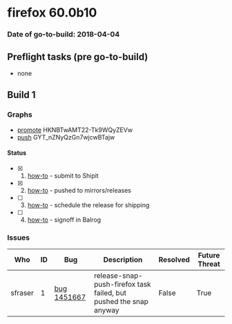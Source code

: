 # firefox 60.0b10

### Date of go-to-build: 2018-04-04

## Preflight tasks (pre go-to-build)
- none

## Build 1  

### Graphs
* [promote](https://tools.taskcluster.net/push-inspector/#/HKNBTwAMT22-Tk9WQyZEVw) HKNBTwAMT22-Tk9WQyZEVw
* [push](https://tools.taskcluster.net/push-inspector/#/GYT_nZNyQzGn7wjcwBTajw) GYT_nZNyQzGn7wjcwBTajw


#### Status
- [x] 1.  [how-to](https://wiki.mozilla.org/Release:Release_Automation_on_Mercurial:Starting_a_Release#Submit_to_Ship_It)  - submit to Shipit
- [x] 2.  [how-to](https://github.com/mozilla-releng/releasewarrior-2.0/blob/master/docs/release-promotion/desktop/howto.md#push-artifacts-to-releases-directory)  - pushed to mirrors/releases
- [ ] 3.  [how-to](https://github.com/mozilla-releng/releasewarrior-2.0/blob/master/docs/release-promotion/desktop/howto.md#ship-the-release)  - schedule the release for shipping
- [ ] 4.  [how-to](https://github.com/mozilla-releng/releasewarrior-2.0/blob/master/docs/release-promotion/desktop/howto.md#obtain-sign-offs-for-changes)  - signoff in Balrog

### Issues
| Who                 | ID               | Bug                                                                 | Description                | Resolved                | Future Threat                |
| ------------------- | ---------------- | ------------------------------------------------------------------- | -------------------------- | ----------------------- | ---------------------------- |
| sfraser  | 1 | [bug 1451667](https://bugzil.la/1451667)        | release-snap-push-firefox task failed, but pushed the snap anyway | False | True |

